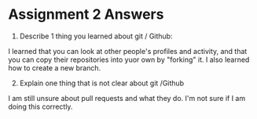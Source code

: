# Assignment 2 Answers
1. Describe 1 thing you learned about git / Github:

I learned that you can look at other people's profiles and activity, and that you can copy their repositories into yuor own by "forking" it. I also learned how to create a new branch. 

2. Explain one thing that is not clear about git /Github

I am still unsure about pull requests and what they do. I'm not sure if I am doing this correctly. 
